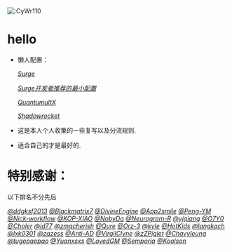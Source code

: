 <img src="https://count.getloli.com/get/@:CyWr110" alt=":CyWr110" />

# hello 

* 懒人配置：
  
  [*Surge*](https://raw.githubusercontent.com/CyWr110/Profile/main/Surge/Surge.conf)

  [*Surge开发者推荐的最小配置*](https://gist.githubusercontent.com/Zeaphyou/864aebea248ca1bb8000e0e5623b65f3/raw/c36413c715f43f22772d3c2353358e1ff936b2e6/Surge.conf)

  [*QuantumultX*](https://raw.githubusercontent.com/CyWr110/Profile/main/QuantumultX/QuantumultX.conf)

  [*Shadowrocket*](https://raw.githubusercontent.com/CyWr110/Profile/main/Shadowrocket/Shadowrocket.conf)

* 这是本人个人收集的一些复写以及分流规则.
* 适合自己的才是最好的.

# 特别感谢：

以下排名不分先后

[*@ddgksf2013*](https://github.com/ddgksf2013) [*@Blackmatrix7*](https://github.com/blackmatrix7/ios_rule_script) [*@DivineEngine*](https://github.com/DivineEngine) [*@App2smile*](https://github.com/app2smile/rules)  [*@Peng-YM*](https://github.com/Peng-YM) [*@Nick-workflow*](https://github.com/Nick-workflow) [*@KOP-XIAO*](https://github.com/KOP-XIAO) [*@NobyDa*](https://github.com/NobyDa) [*@Neurogram-R*](https://github.com/Neurogram-R) [*@yjqiang*](https://github.com/yjqiang) [*@O7Y0*](https://github.com/O7Y0) [*@Choler*](https://github.com/Choler) [*@id77*](https://github.com/id77) [*@zmqcherish*](https://github.com/zmqcherish) [*@Qure*](https://github.com/Koolson/Qure) [*@Orz-3*](https://github.com/Orz-3) [*@kyle*](https://github.com/Xirou) [*@HotKids*](https://github.com/hotKids) [*@langkach*](https://github.com/langkhach270389) [*@lxk0301*](https://github.com/lxk0301) [*@zqzess*](https://github.com/zqzess/rule_for_quantumultX) [*@Anti-AD*](https://github.com/privacy-protection-tools/anti-AD) [*@VirgilClyne*](https://github.com/VirgilClyne/iRingo#iringo) [*@zZPiglet*](https://github.com/zZPiglet/Task/tree/master) [*@Chavyleung*](https://github.com/chavyleung) [*@tugepaopao*](https://github.com/tugepaopao/Image-Storage) [*@Yuanxsxs*](https://github.com/Yuanxsxs) [*@LovedGM*](https://github.com/LovedGM/Quantumult-X-TuBiao) [*@Semporia*](https://github.com/Semporia) [*@Koolson*](https://github.com/Koolson)
